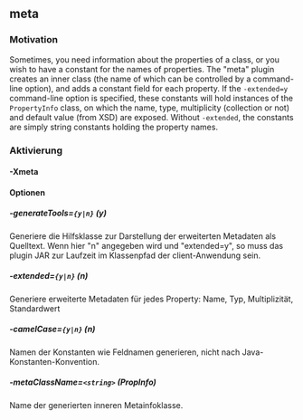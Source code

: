 ## meta
### Motivation
Sometimes, you need information about the properties of a class, or you wish to have a constant for the names of properties.
The "meta" plugin creates an inner class (the name of which can be controlled by a command-line option), and adds a constant
field for each property. If the `-extended=y` command-line option is specified, these constants will hold instances of the
`PropertyInfo` class, on which the name, type, multiplicity (collection or not) and default value (from XSD) are exposed.
Without `-extended`, the constants are simply string constants holding the property names.


### Aktivierung
#### -Xmeta

#### Optionen

##### -generateTools=`{y|n}` (y)
Generiere die Hilfsklasse zur Darstellung der erweiterten Metadaten als Quelltext.
Wenn hier "n" angegeben wird und "extended=y", so muss das plugin JAR zur Laufzeit im Klassenpfad der client-Anwendung sein.


##### -extended=`{y|n}` (n)
Generiere erweiterte Metadaten für jedes Property: Name, Typ, Multiplizität, Standardwert


##### -camelCase=`{y|n}` (n)
Namen der Konstanten wie Feldnamen generieren, nicht nach Java-Konstanten-Konvention.


##### -metaClassName=`<string>` (PropInfo)
Name der generierten inneren Metainfoklasse.


